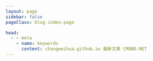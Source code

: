 ```yaml
---
layout: page
sidebar: false
pageClass: blog-index-page

head:
  - - meta
    - name: keywords
      content: changweihua.github.io 最新文章 CMONO.NET
---
```


  <div class="flex p-6 justify-center items-center">
    <category :categories="categories" />
  </div>

<script setup lang="ts">
import category from '@/components/category.vue';

let categories: Array<{
    title: string;
    link: string;
    decription?: string;
    icon: string;
    poster?: string
    posterAlt?: string
  }> = [];

</script>

<!-- ---
layout: doc
sidebar: false
---

# 项目进度 #

<hr />

::: timeline 2023-06-20
- **打印机**
:::

::: timeline 2023-06-12
:tada: 开始试运行 :tada:
:::

::: timeline 2023-06-09
:tada: 项目重新起航 :tada:
::: -->
